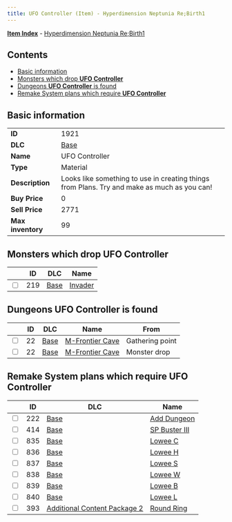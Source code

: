 ```yaml
---
title: UFO Controller (Item) - Hyperdimension Neptunia Re;Birth1
---
```


[**Item Index**](/neptunia/rb1/item/index.html) - [Hyperdimension Neptunia Re;Birth1](/neptunia/rb1)

## Contents

- [Basic information](#basic-information)
- [Monsters which drop **UFO Controller**](#monsters-which-drop-ufo-controller)
- [Dungeons **UFO Controller** is found](#dungeons-ufo-controller-is-found)
- [Remake System plans which require **UFO Controller**](#remake-system-plans-which-require-ufo-controller)

## Basic information

|   |   |
| -- | -- |
| **ID** | 1921 |
| **DLC** | [Base](/neptunia/rb1/dlc/1-base.html) |
| **Name** | UFO Controller |
| **Type** | Material |
| **Description** | Looks like something to use in creating things from Plans. Try and make as much as you can! |
| **Buy Price** | 0 |
| **Sell Price** | 2771 |
| **Max inventory** | 99 |


## Monsters which drop **UFO Controller**

|    | ID | DLC | Name |
| -- | -- | --- | ---- |
| <input type="checkbox" id="rb1-monster-1-219" class="trackbox" /> | 219 | [Base](/neptunia/rb1/dlc/1-base.html) | [Invader](/neptunia/rb1/monster/1-219-invader.html) |


## Dungeons **UFO Controller** is found

|    | ID | DLC | Name | From |
| -- | -- | --- | ---- | ---- |
| <input type="checkbox" id="rb1-dungeon-1-22" class="trackbox" /> | 22 | [Base](/neptunia/rb1/dlc/1-base.html) | [M-Frontier Cave](/neptunia/rb1/dungeon/1-22-m-frontier-cave.html) | Gathering point |
| <input type="checkbox" id="rb1-dungeon-1-22" class="trackbox" /> | 22 | [Base](/neptunia/rb1/dlc/1-base.html) | [M-Frontier Cave](/neptunia/rb1/dungeon/1-22-m-frontier-cave.html) | Monster drop |


## Remake System plans which require **UFO Controller**

|    | ID | DLC | Name |
| -- | -- | --- | ---- |
| <input type="checkbox" id="rb1-quest-1-222" class="trackbox" /> | 222 | [Base](/neptunia/rb1/dlc/1-base.html) | [Add Dungeon](/neptunia/rb1/quest/1-222-add-dungeon.html) |
| <input type="checkbox" id="rb1-quest-1-414" class="trackbox" /> | 414 | [Base](/neptunia/rb1/dlc/1-base.html) | [SP Buster III](/neptunia/rb1/quest/1-414-sp-buster-iii.html) |
| <input type="checkbox" id="rb1-quest-1-835" class="trackbox" /> | 835 | [Base](/neptunia/rb1/dlc/1-base.html) | [Lowee C](/neptunia/rb1/quest/1-835-lowee-c.html) |
| <input type="checkbox" id="rb1-quest-1-836" class="trackbox" /> | 836 | [Base](/neptunia/rb1/dlc/1-base.html) | [Lowee H](/neptunia/rb1/quest/1-836-lowee-h.html) |
| <input type="checkbox" id="rb1-quest-1-837" class="trackbox" /> | 837 | [Base](/neptunia/rb1/dlc/1-base.html) | [Lowee S](/neptunia/rb1/quest/1-837-lowee-s.html) |
| <input type="checkbox" id="rb1-quest-1-838" class="trackbox" /> | 838 | [Base](/neptunia/rb1/dlc/1-base.html) | [Lowee W](/neptunia/rb1/quest/1-838-lowee-w.html) |
| <input type="checkbox" id="rb1-quest-1-839" class="trackbox" /> | 839 | [Base](/neptunia/rb1/dlc/1-base.html) | [Lowee B](/neptunia/rb1/quest/1-839-lowee-b.html) |
| <input type="checkbox" id="rb1-quest-1-840" class="trackbox" /> | 840 | [Base](/neptunia/rb1/dlc/1-base.html) | [Lowee L](/neptunia/rb1/quest/1-840-lowee-l.html) |
| <input type="checkbox" id="rb1-quest-11-393" class="trackbox" /> | 393 | [Additional Content Package 2](/neptunia/rb1/dlc/11-pack2.html) | [Round Ring](/neptunia/rb1/quest/11-393-round-ring.html) |
